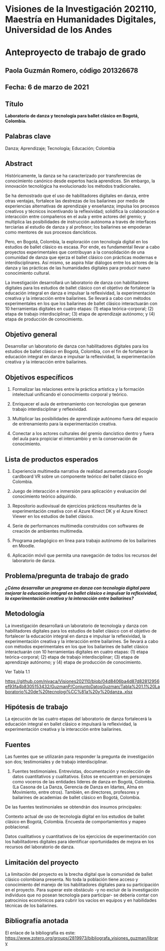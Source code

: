 # Visiones de la Investigación 202110, Maestría en Humanidades Digitales, Universidad de los Andes

# Anteproyecto de trabajo de grado

## Paola Guzmán Romero, código 201326678

## Fecha: 6 de marzo de 2021

## Título
**Laboratorio de danza y tecnología para ballet clásico en Bogotá, Colombia.**

## Palabras clave
Danza; Aprendizaje; Tecnología; Educación; Colombia  

## Abstract
Históricamente, la danza se ha caracterizado por transferencias de conocimiento canónico desde expertos hacia aprendices. Sin embargo, la innovación tecnológica ha evolucionado los métodos tradicionales. 

Se ha demostrado que el uso de habilitadores digitales en danza, entre otras ventajas, fortalece las destrezas de los bailarines por medio de experiencias alternativas de aprendizaje y enseñanza; impulsa los procesos creativos y técnicos incentivando la reflexividad; solidifica la colaboración e interacción entre compañeros en el aula y entre actores del gremio; y multiplica las posibilidades de instrucción autónoma a través de interfaces terciarias al estudio de danza y al profesor; los bailarines se empoderan como mentores de sus procesos dancísticos. 

Pero, en Bogotá, Colombia, la exploración con tecnología digital en los estudios de ballet clásico es escasa. Por ende, es fundamental llevar a cabo proyectos experimentales que contribuyan a la consolidación de una comunidad de danza que ejerza el ballet clásico con prácticas modernas e interdisciplinares. Así mismo, se aspira hilar diálogos entre los actores de la danza y las prácticas de las humanidades digitales para producir nuevo conocimiento cultural.  

La investigación desarrollará un laboratorio de danza con habilitadores digitales para los estudios de ballet clásico con el objetivo de fortalecer la educación integral en danza e impulsar la reflexividad, la experimentación creativa y la interacción entre bailarines. Se llevará a cabo con métodos experimentales en los que los bailarines de ballet clásico interactuarán con 10 herramientas digitales en cuatro etapas: (1) etapa teórica-corporal; (2) etapa de trabajo interdisciplinar; (3) etapa de aprendizaje autónomo; y (4) etapa de producción de conocimiento.  

## Objetivo general
Desarrollar un laboratorio de danza con habilitadores digitales para los estudios de ballet clásico en Bogotá, Colombia, con el fin de fortalecer la educación integral en danza e impulsar la reflexividad, la experimentación creativa y la interacción entre bailarines. 

## Objetivos específicos

1) Formalizar las relaciones entre la práctica artística y la formación intelectual unificando el conocimiento corporal y teórico.  

2) Enriquecer el aula de entrenamiento con tecnologías que generan trabajo interdisciplinar y reflexividad. 

3) Multiplicar las posibilidades de aprendizaje autónomo fuera del espacio de entrenamiento para la experimentación creativa.  

4) Conectar a los actores culturales del gremio dancístico dentro y fuera del aula para propiciar el intercambio y en la conservación de conocimiento. 

## Lista de productos esperados

1) Experiencia multimedia narrativa de realidad aumentada para Google cardboard VR sobre un componente teórico del ballet clásico en Colombia. 

2) Juego de interacción e inmersión para aplicación y evaluación del conocimiento teórico adquirido. 

3) Repositorio audiovisual de ejercicios prácticos resultantes de la experimentación creativa con el Azure Kinect DK y el Azure Kinect Viewer en los estudios de ballet clásico. 

4) Serie de performances multimedia construidos con softwares de creación de ambientes multimedia. 

5) Programa pedagógico en línea para trabajo autónomo de los bailarines en Moodle. 

6) Aplicación móvil que permita una navegación de todos los recursos del laboratorio de danza. 

## Problema/pregunta de trabajo de grado

***¿Cómo desarrollar un programa en danza con tecnología digital para mejorar la educación integral en ballet clásico e impulsar la reflexividad, la experimentación creativa y la interacción entre bailarines?***

## Metodología

La investigación desarrollará un laboratorio de tecnología y danza con habilitadores digitales para los estudios de ballet clásico con el objetivo de fortalecer la educación integral en danza e impulsar la reflexividad, la experimentación creativa y la interacción entre bailarines. Se llevará a cabo con métodos experimentales en los que los bailarines de ballet clásico interactuarán con 10 herramientas digitales en cuatro etapas: (1) etapa teórica-corporal; (2) etapa de trabajo interdisciplinar; (3) etapa de aprendizaje autónomo; y (4) etapa de producción de conocimiento. 

Ver Tabla 1.1 

https://github.com/nivaca/Visiones202110/blob/04d8406ba4d87d82812956ef93fa4b8305153432/GuzmanP/ConjuntoDatosGuzman/Tabla%201.1%20Laboratorio%20de%20tecnologi%CC%81a%20y%20danza..xlsx

## Hipótesis de trabajo

La ejecución de las cuatro etapas del laboratorio de danza fortalecerá la educación integral en ballet clásico e impulsará la reflexividad, la experimentación creativa y la interacción entre bailarines.

## Fuentes

Las fuentes que se utilizarán para responder la pregunta de investigación son dos; testimoniales y de trabajo interdisciplinar.  

1) Fuentes testimoniales. Entrevistas, documentación y recolección de datos cuantitativos y cualitativos. Estos se encuentran en personajes como voceros de las entidades líderes de danza en Bogotá, Colombia. (La Casona de La Danza, Gerencia de Danza en Idartes, Alma en Movimiento, entre otros). También, en directores, profesores y bailarines de academias de ballet clásico en Bogotá, Colombia.  

De las fuentes testimoniales se obtendrán dos insumos principales:  

Contexto actual de uso de tecnología digital en los estudios de ballet clásico en Bogotá, Colombia. Encuesta de comportamientos y mapeo poblacional.  

Datos cualitativos y cuantitativos de los ejercicios de experimentación con los habilitadores digitales para identificar oportunidades de mejora en los recursos del laboratorio de danza.   


## Limitación del proyecto

La limitación del proyecto es la brecha digital que la comunidad de ballet clásico colombiana presenta. No toda la población tiene acceso y conocimiento del manejo de los habilitadores digitales para su participación en el proyecto. Para superar este obstáculo -y no excluir de la investigación individuos que no posean tecnología para participar- se debería contar con patrocinios económicos para cubrir los vacíos en equipos y en habilidades técnicas de los bailarines.  


## Bibliografía anotada
El enlace de la bibliografía es este: https://www.zotero.org/groups/2819973/bibliografa_visiones_guzman/library
